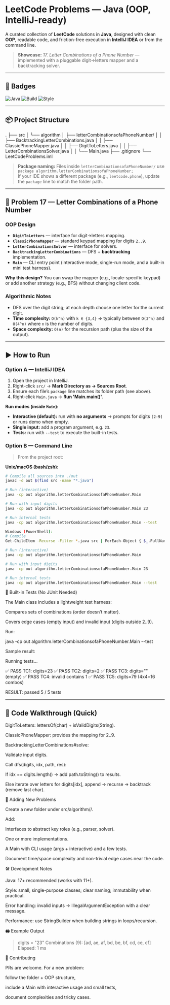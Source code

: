 # LeetCode Problems — Java (OOP, IntelliJ-ready)

A curated collection of **LeetCode** solutions in **Java**, designed with clean **OOP**, readable code, and friction-free execution in **IntelliJ IDEA** or from the command line.

> **Showcase:** _17. Letter Combinations of a Phone Number_ — implemented with a pluggable digit→letters mapper and a backtracking solver.

---

## 🔖 Badges
![Java](https://img.shields.io/badge/Java-17%2B-red)
![Build](https://img.shields.io/badge/build-IntelliJ-green)
![Style](https://img.shields.io/badge/style-OOP-blue)

---

## 📦 Project Structure

.
├── src
│ └── algorithm
│ ├── letterCombinationsofaPhoneNumber/
│ │ ├── BacktrackingLetterCombinations.java
│ │ ├── ClassicPhoneMapper.java
│ │ ├── DigitToLetters.java
│ │ ├── LetterCombinationsSolver.java
│ │ └── Main.java
├── .gitignore
└── LeetCodeProblems.iml

> **Package naming:** Files inside `letterCombinationsofaPhoneNumber/` use  
> `package algorithm.letterCombinationsofaPhoneNumber;`  
> If your IDE shows a different package (e.g., `leetcode.phone`), update the `package` line to match the folder path.

---

## 🧩 Problem 17 — Letter Combinations of a Phone Number

### OOP Design

- **`DigitToLetters`** — interface for digit→letters mapping.
- **`ClassicPhoneMapper`** — standard keypad mapping for digits `2..9`.
- **`LetterCombinationsSolver`** — interface for solvers.
- **`BacktrackingLetterCombinations`** — DFS + **backtracking** implementation.
- **`Main`** — CLI entry point (interactive mode, single-run mode, and a built-in mini test harness).

**Why this design?** You can swap the mapper (e.g., locale-specific keypad) or add another strategy (e.g., BFS) without changing client code.

### Algorithmic Notes

- DFS over the digit string; at each depth choose one letter for the current digit.
- **Time complexity:** `O(k^n)` with `k ∈ {3,4}` ⇒ typically between `O(3^n)` and `O(4^n)` where `n` is the number of digits.
- **Space complexity:** `O(n)` for the recursion path (plus the size of the output).

---

## ▶️ How to Run

### Option A — IntelliJ IDEA

1. Open the project in IntelliJ.
2. Right-click `src/` → **Mark Directory as → Sources Root**.
3. Ensure each file’s `package` line matches its folder path (see above).
4. Right-click `Main.java` → **Run 'Main.main()'**.

**Run modes (inside `Main`):**
- **Interactive (default):** run with **no arguments** → prompts for digits `[2-9]` or runs demo when empty.
- **Single input:** add a program argument, e.g. `23`.
- **Tests:** run with `--test` to execute the built-in tests.

### Option B — Command Line

> From the project root:

**Unix/macOS (bash/zsh):**
```bash
# Compile all sources into ./out
javac -d out $(find src -name "*.java")

# Run (interactive)
java -cp out algorithm.letterCombinationsofaPhoneNumber.Main

# Run with input digits
java -cp out algorithm.letterCombinationsofaPhoneNumber.Main 23

# Run internal tests
java -cp out algorithm.letterCombinationsofaPhoneNumber.Main --test

Windows (PowerShell):
# Compile
Get-ChildItem -Recurse -Filter *.java src | ForEach-Object { $_.FullName } | javac -d out @()

# Run (interactive)
java -cp out algorithm.letterCombinationsofaPhoneNumber.Main

# Run with input digits
java -cp out algorithm.letterCombinationsofaPhoneNumber.Main 23

# Run internal tests
java -cp out algorithm.letterCombinationsofaPhoneNumber.Main --test
```
🧪 Built-in Tests (No JUnit Needed)

The Main class includes a lightweight test harness:

Compares sets of combinations (order doesn’t matter).

Covers edge cases (empty input) and invalid input (digits outside 2..9).

Run:

java -cp out algorithm.letterCombinationsofaPhoneNumber.Main --test


Sample result:

Running tests...

✅ PASS  TC1: digits=23
✅ PASS  TC2: digits=2
✅ PASS  TC3: digits="" (empty)
✅ PASS  TC4: invalid contains 1
✅ PASS  TC5: digits=79 (4x4=16 combos)

RESULT: passed 5 / 5 tests

---
📘 Code Walkthrough (Quick)
---
DigitToLetters: lettersOf(char) + isValidDigits(String).

ClassicPhoneMapper: provides the mapping for 2..9.

BacktrackingLetterCombinations#solve:

Validate input digits.

Call dfs(digits, idx, path, res):

If idx == digits.length() → add path.toString() to results.

Else iterate over letters for digits[idx], append → recurse → backtrack (remove last char).

🧱 Adding New Problems

Create a new folder under src/algorithm/<problemName>/.

Add:

Interfaces to abstract key roles (e.g., parser, solver).

One or more implementations.

A Main with CLI usage (args + interactive) and a few tests.

Document time/space complexity and non-trivial edge cases near the code.

🛠️ Development Notes

Java: 17+ recommended (works with 11+).

Style: small, single-purpose classes; clear naming; immutability when practical.

Error handling: invalid inputs → IllegalArgumentException with a clear message.

Performance: use StringBuilder when building strings in loops/recursion.

🖨️ Example Output
> digits = "23"
Combinations (9): [ad, ae, af, bd, be, bf, cd, ce, cf]
Elapsed: 1 ms

🤝 Contributing

PRs are welcome. For a new problem:

follow the folder + OOP structure,

include a Main with interactive usage and small tests,

document complexities and tricky cases.
